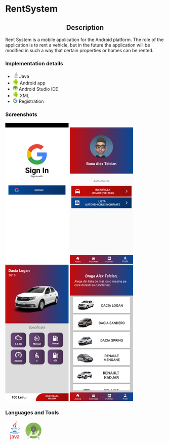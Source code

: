# RentSystem
<h2 align = center> Description</h2>

Rent System is a mobile application for the Android platform. The role of the application is to rent a vehicle, but in the future the application will be modified in such a way that certain properties or homes can be rented.

<h3> Implementation details </h3>

<ul>
  <li><img src="Images/java.png" width="20">Java</li>
  <li><img src="Images/android.png" width="18"> Android app</li>
  <li><img src="Images/studio.png" width="15"> Android Studio IDE</li>
  <li><img src="Images/android.png" width="18"> XML</li>
  <li><img src="Images/logoG.png" width="15"> Registration</li>
</ul> 

<h3>Screenshots</h3>

<img src="Images/googleaccount.png" width="200">      <img src="Images/mainpage.png" width="200">     <img src="Images/specificatii.png" width="200">
<img src="Images/inchiriaza.png" width="200">

<h3> Languages and Tools </h3>

<img src="Images/java.png" width="60"> <img src="Images/studio.png" width="50">
